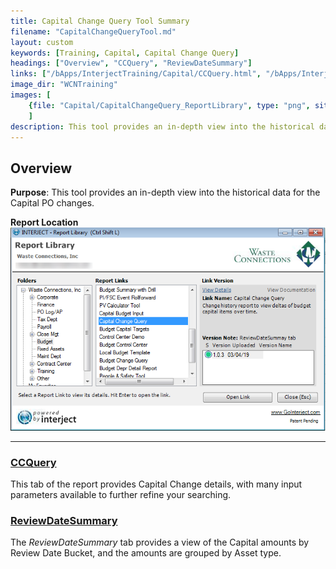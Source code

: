 ```yaml
---
title: Capital Change Query Tool Summary
filename: "CapitalChangeQueryTool.md"
layout: custom
keywords: [Training, Capital, Capital Change Query]
headings: ["Overview", "CCQuery", "ReviewDateSummary"]
links: ["/bApps/InterjectTraining/Capital/CCQuery.html", "/bApps/InterjectTraining/Capital/ReviewDateSummary.html"]
image_dir: "WCNTraining"
images: [
	{file: "Capital/CapitalChangeQuery_ReportLibrary", type: "png", site: "", cat: "", sub: "", report: "", ribbon: "", config: ""}
	]
description: This tool provides an in-depth view into the historical data for the Capital PO changes.
---
```


## Overview

**Purpose**:  This tool provides an in-depth view into the historical data for the Capital PO changes.

**Report Location**<br>
![](/images/WCNTraining/Capital/CapitalChangeQuery_ReportLibrary.png)

___
### [CCQuery](/bApps/InterjectTraining/Capital/CCQuery.html)

This tab of the report provides Capital Change details, with many input parameters available to further refine your searching.

### [ReviewDateSummary](/bApps/InterjectTraining/Capital/ReviewDateSummary.html)

The *ReviewDateSummary* tab provides a view of the Capital amounts by Review Date Bucket, and the amounts are grouped by Asset type.
